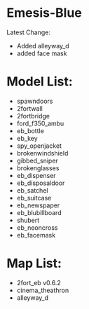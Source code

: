 # Emesis-Blue

Latest Change: 
* Added alleyway_d
* added face mask

# Model List:

* spawndoors
* 2fortwall
* 2fortbridge
* ford_f350_ambu
* eb_bottle
* eb_key
* spy_openjacket
* brokenwindshield
* gibbed_sniper
* brokenglasses
* eb_dispenser
* eb_disposaldoor
* eb_satchel
* eb_suitcase
* eb_newspaper
* eb_blubillboard
* shubert
* eb_neoncross
* eb_facemask

# Map List:

* 2fort_eb v0.6.2
* cinema_theathron
* alleyway_d

